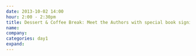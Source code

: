 ```yaml
---
date: 2013-10-02 14:00
hour: 2:00 - 2:30pm
title: Dessert & Coffee Break: Meet the Authors with special book signing
name: 
company: 
categories: day1
expand:
---
```


